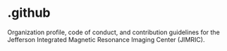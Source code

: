 # .github
Organization profile, code of conduct, and contribution guidelines for the Jefferson Integrated Magnetic Resonance Imaging Center (JIMRIC).
